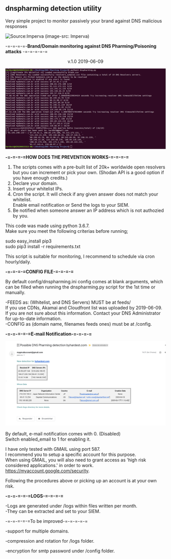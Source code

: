 # <h2> <b> dnspharming detection utility </b></h2>

Very simple project to monitor passively your brand against DNS malicious responses

![Source:Imperva](https://www.imperva.com/learn/wp-content/uploads/sites/13/2019/01/DNS-spoofing.jpg)
(image-src: Imperva)<br>


-=-=-=-=-<b>Brand/Domain monitoring against DNS Pharming/Poisoning attacks</b> -=-=-=-=-=<br>
<center>v.1.0 2019-06-09</center>

![alt text](https://raw.githubusercontent.com/byhardest/dnspharming/master/dnspharming_bash.png)

<b>-=-=-=-=HOW DOES THE PREVENTION WORKS-=-=-=-=</b>

1) The scripts comes with a pre-built list of 20k+ worldwide open resolvers but you can increment or pick your own. (Shodan API is a good option if you have enough credits.) <br>
2) Declare your domain. <br>
3) Insert your whitelist IPs. <br>
4) Cron the script. It will check if any given answer does not match your whitelist. <br>
Enable email notification or Send the logs to your SIEM. <br>
5) Be notified when someone answer an IP address which is not authozied by you. <br>


This code was made using python 3.6.7. <br>
Make sure you meet the following criterias before running;<br>

sudo easy_install pip3<br>
sudo pip3 install -r requirements.txt

This script is suitable for monitoring, I recommend to schedule via cron hourly/daily.

<b>-=-=-=-=CONFIG FILE-=-=-=-=</b>

By default config/dnspharming.ini config comes at blank arguments, which can be filled when running the dnspharming.py script for the 1st time or manually.

-FEEDS as: (Whitelist, and DNS Servers) MUST be at feeds/ <br>
If you use CDNs, Akamai and Cloudfront list was uploaded by 2019-06-09.<br>
If you are not sure about this information. Contact your DNS Administrator for up-to-date information. 
<br>
-CONFIG as (domain name, filenames feeds ones) must be at /config.

<b>-=-=-=-=-=E-mail Notification-=-=-=-=</b>

![alt text](https://raw.githubusercontent.com/byhardest/dnspharming/master/dnspharming_emailnotification.png)

By default, e-mail notification comes with 0. (Disabled) <br>Switch enabled_email to 1 for enabling it.

I have only tested with GMAIL using port 587. <br>
I recommend you to setup a specific account for this purpose.<br>
When using GMAIL, you will also need to grant access as 'high risk considered applications.' in order to work. <br>
https://myaccount.google.com/security.

Following the procedures above or picking up an account is at your own risk.<br>

<b>-=-=-=-=-=LOGS-=-=-=-=</b><br>

-Logs are generated under /logs within files written per month.<br>
-They can be extracted and set to your SIEM. <p></p>

-=-=-=-=-=To be improved-=-=-=-=-=

-support for multiple domains.<p>
-compression and rotation for /logs folder.<p>
-encryption for smtp password under /config folder.<p>
